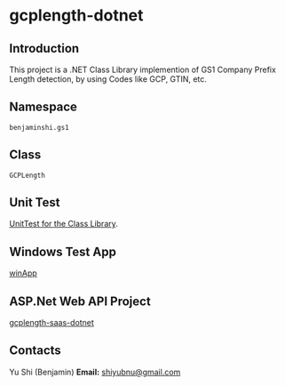 # gcplength-dotnet

## Introduction

This project is a .NET Class Library implemention of GS1 Company Prefix Length detection, by using Codes like GCP, GTIN, etc.

## Namespace

```benjaminshi.gs1```

## Class

```GCPLength```

## Unit Test

[UnitTest for the Class Library](https://github.com/benjamin-shi/gcplength-dotnet/tree/master/UnitTest).

## Windows Test App

[winApp](https://github.com/benjamin-shi/gcplength-dotnet/tree/master/winApp)

## ASP.Net Web API Project

[gcplength-saas-dotnet](https://github.com/benjamin-shi/gcplength-dotnet/tree/master/gcplength-saas-dotnet)

## Contacts

Yu Shi (Benjamin)
**Email:** shiyubnu@gmail.com
